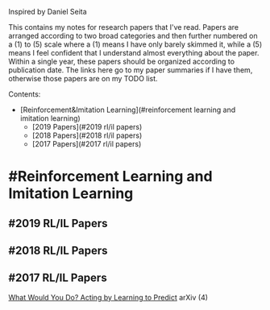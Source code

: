 Inspired by Daniel Seita

This contains my notes for research papers that I've read. Papers are arranged according to two broad categories and then further numbered on a (1) to (5) scale where a (1) means I have only barely skimmed it, while a (5) means I feel confident that I understand almost everything about the paper. Within a single year, these papers should be organized according to publication date. The links here go to my paper summaries if I have them, otherwise those papers are on my TODO list.
  
Contents:  

* [Reinforcement&Imitation Learning](#reinforcement learning and imitation learning)
    * [2019 Papers](#2019 rl/il papers)
    * [2018 Papers](#2018 rl/il papers)
    * [2017 Papers](#2017 rl/il papers)

#Reinforcement Learning and Imitation Learning
===

#2019 RL/IL Papers
---


#2018 RL/IL Papers
---



#2017 RL/IL Papers
---
[What Would You Do? Acting by Learning to Predict](reinforcement&imitation_learning/What_Would_You_Do_Acting_by_Learning_to_Predict.md) arXiv (4)
